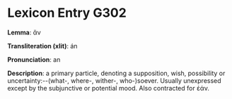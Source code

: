 # Lexicon Entry G302

**Lemma**: ἄν

**Transliteration (xlit)**: án

**Pronunciation**: an

**Description**:
a primary particle, denoting a supposition, wish, possibility or uncertainty:--(what-, where-, wither-, who-)soever. Usually unexpressed except by the subjunctive or potential mood. Also contracted for ἐάν.
